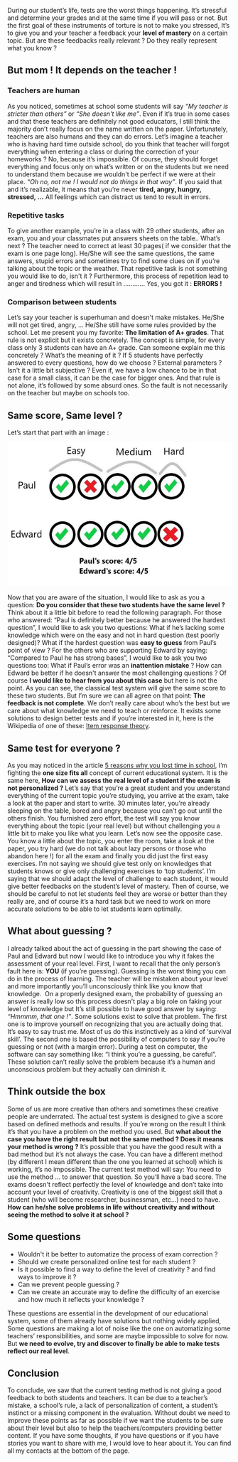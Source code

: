 During our student’s life, tests are the worst things happening. It’s stressful and determine your grades and at the same time if you will pass or not. But the first goal of these instruments of torture is not to make you stressed, It’s to give you and your teacher a feedback your **level of mastery** on a certain topic. But are these feedbacks really relevant ? Do they really represent what you know ?

## But mom ! It depends on the teacher !

### Teachers are human

As you noticed, sometimes at school some students will say *“My teacher is stricter than others”* or *“She doesn't like me”*. Even if it’s true in some cases and that these teachers are definitely not good educators, I still think the majority don’t really focus on the name written on the paper. Unfortunately, teachers are also humans and they can do errors. Let’s imagine a teacher who is having hard time outside school, do you think that teacher will forgot everything when entering a class or during the correction of your homeworks ? No, because it’s impossible. Of course, they should forget everything and focus only on what’s written or on the students but we need to understand them because we wouldn't be perfect if we were at their place. *“Oh no, not me ! I would not do things in that way”*. If you said that and it’s realizable, it means that you’re never **tired, angry, hungry, stressed, …** All feelings which can distract us tend to result in errors.

### Repetitive tasks

To give another example, you’re in a class with 29 other students, after an exam, you and your classmates put answers sheets on the table.. What’s next ? The teacher need to correct at least 30 pages( if we consider that the exam is one page long). He/She will see the same questions, the same answers, stupid errors and sometimes try to find some clues on if you’re talking about the topic or the weather. That repetitive task is not something you would like to do, isn't it ? Furthermore, this process of repetition lead to anger and tiredness which will result in ………… Yes, you got it : **ERRORS !**

### Comparison between students

Let’s say your teacher is superhuman and doesn't make mistakes. He/She will not get tired, angry, … He/She still have some rules provided by the school. Let me present you my favorite: **The limitation of A+ grades**. That rule is not explicit but it exists concretely. The concept is simple, for every class only 3 students can have an A+ grade. Can someone explain me this concretely ? What’s the meaning of it ? If 5 students have perfectly answered to every questions, how do we choose ? External parameters ? Isn't it a little bit subjective ? Even if, we have a low chance to be in that case for a small class, it can be the case for bigger ones. And that rule is not alone, it’s followed by some absurd ones. So the fault is not necessarily on the teacher but maybe on schools too.

## Same score, Same level ?

Let’s start that part with an image :

![case](/images/case.jpeg "Case")


Now that you are aware of the situation, I would like to ask as you a question: **Do you consider that these two students have the same level ?** Think about it a little bit before to read the following paragraph.
For those who answered: “Paul is definitely better because he answered the hardest question”, I would like to ask you two questions: What if he’s lacking some knowledge which were on the easy and not in hard question (test poorly designed)? What if the hardest question was **easy to guess** from Paul’s point of view ?
For the others who are supporting Edward by saying: “Compared to Paul he has strong bases”, I would like to ask you two questions too: What if Paul’s error was an **inattention mistake** ? How can Edward be better if he doesn't answer the most challenging questions ?
Of course **I would like to hear from you about this case** but here is not the point. As you can see, the classical test system will give the same score to these two students. But I’m sure we can all agree on that point: **The feedback is not complete**. We don’t really care about who’s the best but we care about what knowledge we need to teach or reinforce. It exists some solutions to design better tests and if you’re interested in it, here is the Wikipedia of one of these: [Item response theory](https://en.wikipedia.org/wiki/Item_response_theory).

## Same test for everyone ?

As you may noticed in the article [5 reasons why you lost time in school](https://clement-jean.github.io/5-reasons-why-you-lost-time-in-school), I’m fighting the **one size fits all** concept of current educational system. It is the same here, **How can we assess the real level of a student if the exam is not personalized ?** Let’s say that you’re a great student and you understand everything of the current topic you’re studying, you arrive at the exam, take a look at the paper and start to write. 30 minutes later, you’re already sleeping on the table, bored and angry because you can’t go out until the others finish. You furnished zero effort, the test will say you know everything about the topic (your real level) but without challenging you a little bit to make you like what you learn. Let’s now see the opposite case. You know a little about the topic, you enter the room, take a look at the paper, you try hard (we do not talk about lazy persons or those who abandon here !) for all the exam and finally you did just the first easy exercises.
I’m not saying we should give test only on knowledges that students knows or give only challenging exercises to ‘top students’. I’m saying that we should adapt the level of challenge to each student, it would give better feedbacks on the student’s level of mastery. Then of course, we should be careful to not let students feel they are worse or better than they really are, and of course it’s a hard task but we need to work on more accurate solutions to be able to let students learn optimally.

## What about guessing ?

I already talked about the act of guessing in the part showing the case of Paul and Edward but now I would like to introduce you why it fakes the assessment of your real level. First, I want to recall that the only person’s fault here is: **YOU** (if you’re guessing). Guessing is the worst thing you can do in the process of learning. The teacher will be mistaken about your level and more importantly you’ll unconsciously think like you know that knowledge. 
On a properly designed exam, the probability of guessing an answer is really low so this process doesn't play a big role on faking your level of knowledge but  It’s still possible to have good answer by saying: *“Hmmmm, that one !”*. Some solutions exist to solve that problem. The first one is to improve yourself on recognizing that you are actually doing that. It’s easy to say trust me. Most of us do this instinctively as a kind of ‘survival skill’. The second one is based the possibility of computers to say if you’re guessing or not (with a margin error). During a test on computer, the software can say something like: “I think you’re a guessing, be careful”. These solution can’t really solve the problem because it’s a human and unconscious problem but they actually can diminish it.

## Think outside the box

Some of us are more creative than others and sometimes these creative people are underrated. The actual test system is designed to give a score based on defined methods and results. If you’re wrong on the result I think it’s that you have a problem on the method you used. But **what about the case you have the right result but not the same method ? Does it means your method is wrong ?** It’s possible that you have the good result with a bad method but it’s not always the case. You can have a different method (by different I mean different than the one you learned at school) which is working, it’s no impossible. The current test method will say: You need to use the method … to answer that question. So you’ll have a bad score.
The exams doesn't reflect perfectly the level of knowledge and don’t take into account your level of creativity. Creativity is one of the biggest skill that a student (who will become researcher, businessman, etc…) need to have. **How can he/she solve problems in life without creativity and without seeing the method to solve it at school ?**

## Some questions

- Wouldn't it be better to automatize the process of exam correction ?
- Should we create personalized online test for each student ?
- Is it possible to find a way to define the level of creativity ? and find ways to improve it ?
- Can we prevent people guessing ?
- Can we create an accurate way to define the difficulty of an exercise and how much it reflects your knowledge ?

These questions are essential in the development of our educational system, some of them already have solutions but nothing widely applied, Some questions are making a lot of noise like the one on automatizing some teachers’ responsibilities, and some are maybe impossible to solve for now. But **we need to evolve, try and discover to finally be able to make tests reflect our real level**.

## Conclusion


To conclude, we saw that the current testing method is not giving a good feedback to both students and teachers. It can be due to a teacher’s mistake, a school’s rule, a lack of personalization of content, a student’s instinct or a missing component in the evaluation. Without doubt we need to improve these points as far as possible if we want the students to be sure about their level but also to help the teachers/computers providing better content.
If you have some thoughts, if you have questions or if you have stories you want to share with me, I would love to hear about it. You can find all my contacts at the bottom of the page.
